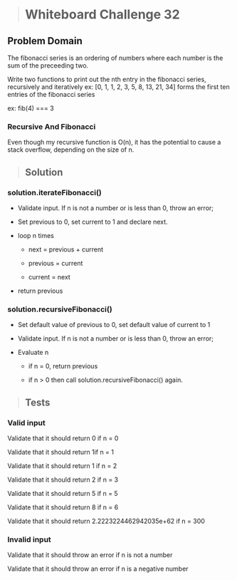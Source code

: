 ># Whiteboard Challenge 32

  ## Problem Domain
  
  The fibonacci series is an ordering of numbers where each number is the sum of the preceeding two.

  Write two functions to print out the nth entry in the fibonacci series, recursively and iteratively
  ex: [0, 1, 1, 2, 3, 5, 8, 13, 21, 34] forms the first ten entries of the fibonacci series 

  ex: fib(4) === 3  

  ### Recursive And Fibonacci

  Even though my recursive function is O(n), it has the potential to cause a stack overflow, depending on the size of n.

 
  >## Solution

  ### solution.iterateFibonacci()

  - Validate input.  If n is not a number or is less than 0, throw an error;

  - Set previous to 0, set current to 1 and declare next.

  - loop n times

    - next = previous + current

    - previous = current

    - current = next

  - return previous

  ### solution.recursiveFibonacci()

  - Set default value of previous to 0, set default value of current to 1 

  - Validate input.  If n is not a number or is less than 0, throw an error;

  - Evaluate n

    - if n = 0, return previous

    - if n > 0 then call solution.recursiveFibonacci() again.
  
  >## Tests

  
  ### Valid input

  Validate that it should return 0 if n = 0

  Validate that it should return 1if n = 1

  Validate that it should return 1 if n = 2

  Validate that it should return 2 if n = 3

  Validate that it should return 5 if n = 5

  Validate that it should return 8 if n = 6

  Validate that it should return  2.2223224462942035e+62 if n = 300


  ### Invalid input

  Validate that it should throw an error if n is not a number

  Validate that it should throw an error if n is a negative  number